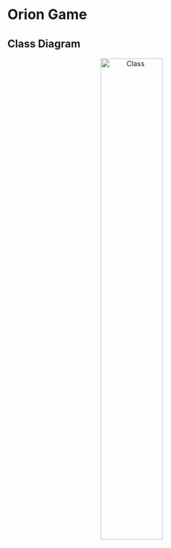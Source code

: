 # Orion Game

## Class Diagram

<center>
<img src="http://www.plantuml.com/plantuml/proxy?cache=no&src=https://raw.githubusercontent.com/orion-services/game/main/java/orion/game/uml/diagram.puml" alt="Class" width="50%" height="50%">
</center>

